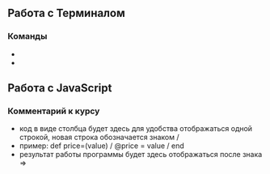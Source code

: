 ## Работа с Терминалом

### Команды
* 
* 

## Работа с JavaScript

### Комментарий к курсу
* код в виде столбца будет здесь для удобства отображаться одной строкой, новая строка обозначается знаком /
* пример: def price=(value) / @price = value / end
* результат работы программы будет здесь отображаться после знака =>
